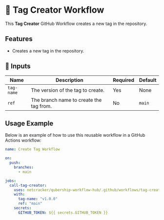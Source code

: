 # 🚀 Tag Creator Workflow

This **Tag Creator** GitHub Workflow creates a new tag in the repository.

## Features

- Creates a new tag in the repository.

## 📌 Inputs

| Name       | Description                          | Required | Default |
| ---------- | ------------------------------------ | -------- | ------- |
| `tag-name` | The version of the tag to create.    | Yes      | None    |
| `ref`      | The branch name to create the tag from. | No       | `main`  |

## Usage Example

Below is an example of how to use this reusable workflow in a GitHub Actions workflow:

```yaml
name: Create Tag Workflow

on:
  push:
    branches:
      - main

jobs:
  call-tag-creator:
    uses: netcracker/qubership-workflow-hub/.github/workflows/tag-creator.yml@main
    with:
      tag-name: "v1.0.0"
      ref: "main"
    secrets:
      GITHUB_TOKEN: ${{ secrets.GITHUB_TOKEN }}
